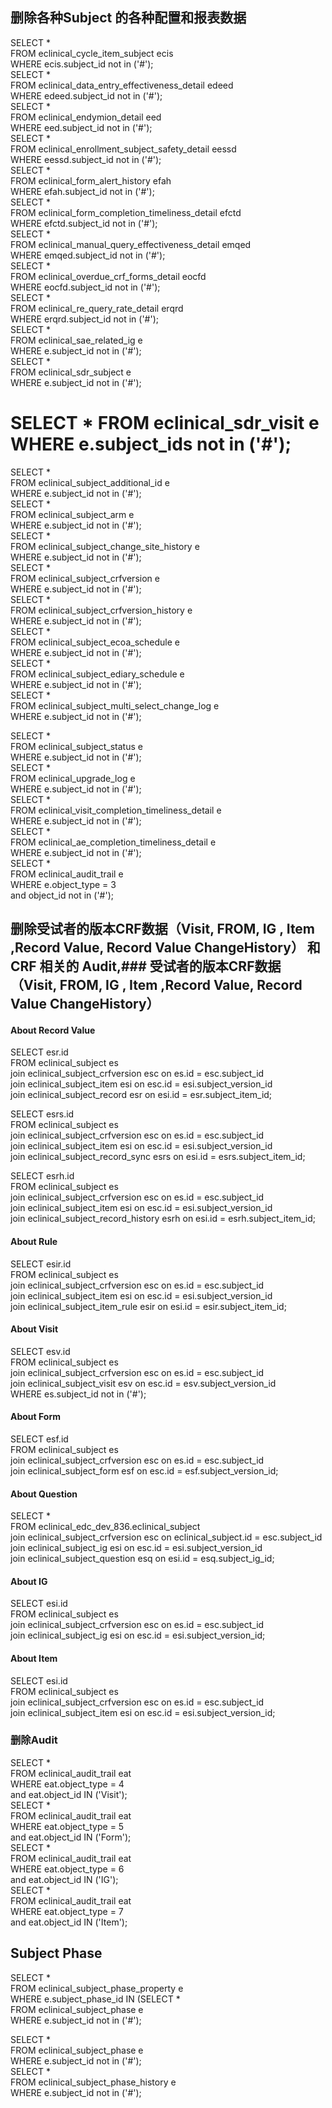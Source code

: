 
## 删除各种Subject 的各种配置和报表数据  
SELECT *  
FROM eclinical_cycle_item_subject ecis  
WHERE ecis.subject_id not in ('#');  
SELECT *  
FROM eclinical_data_entry_effectiveness_detail edeed  
WHERE edeed.subject_id not in ('#');  
SELECT *  
FROM eclinical_endymion_detail eed  
WHERE eed.subject_id not in ('#');  
SELECT *  
FROM eclinical_enrollment_subject_safety_detail eessd  
WHERE eessd.subject_id not in ('#');  
SELECT *  
FROM eclinical_form_alert_history efah  
WHERE efah.subject_id not in ('#');  
SELECT *  
FROM eclinical_form_completion_timeliness_detail efctd  
WHERE efctd.subject_id not in ('#');  
SELECT *  
FROM eclinical_manual_query_effectiveness_detail emqed  
WHERE emqed.subject_id not in ('#');  
SELECT *  
FROM eclinical_overdue_crf_forms_detail eocfd  
WHERE eocfd.subject_id not in ('#');  
SELECT *  
FROM eclinical_re_query_rate_detail erqrd  
WHERE erqrd.subject_id not in ('#');  
SELECT *  
FROM eclinical_sae_related_ig e  
WHERE e.subject_id not in ('#');  
SELECT *  
FROM eclinical_sdr_subject e  
WHERE e.subject_id not in ('#');  
# SELECT * FROM eclinical_sdr_visit e WHERE e.subject_ids not in ('#');  
SELECT *  
FROM eclinical_subject_additional_id e  
WHERE e.subject_id not in ('#');  
SELECT *  
FROM eclinical_subject_arm e  
WHERE e.subject_id not in ('#');  
SELECT *  
FROM eclinical_subject_change_site_history e  
WHERE e.subject_id not in ('#');  
SELECT *  
FROM eclinical_subject_crfversion e  
WHERE e.subject_id not in ('#');  
SELECT *  
FROM eclinical_subject_crfversion_history e  
WHERE e.subject_id not in ('#');  
SELECT *  
FROM eclinical_subject_ecoa_schedule e  
WHERE e.subject_id not in ('#');  
SELECT *  
FROM eclinical_subject_ediary_schedule e  
WHERE e.subject_id not in ('#');  
SELECT *  
FROM eclinical_subject_multi_select_change_log e  
WHERE e.subject_id not in ('#');  
  
SELECT *  
FROM eclinical_subject_status e  
WHERE e.subject_id not in ('#');  
SELECT *  
FROM eclinical_upgrade_log e  
WHERE e.subject_id not in ('#');  
SELECT *  
FROM eclinical_visit_completion_timeliness_detail e  
WHERE e.subject_id not in ('#');  
SELECT *  
FROM eclinical_ae_completion_timeliness_detail e  
WHERE e.subject_id not in ('#');  
SELECT *  
FROM eclinical_audit_trail e  
WHERE e.object_type = 3  
  and object_id not in ('#');  
  
## 删除受试者的版本CRF数据（Visit, FROM, IG , Item ,Record Value, Record Value ChangeHistory） 和 CRF 相关的 Audit,### 受试者的版本CRF数据（Visit, FROM, IG , Item ,Record Value, Record Value ChangeHistory）  
#### About Record Value  
SELECT esr.id  
FROM eclinical_subject es  
         join eclinical_subject_crfversion esc on es.id = esc.subject_id  
         join eclinical_subject_item esi on esc.id = esi.subject_version_id  
         join eclinical_subject_record esr on esi.id = esr.subject_item_id;  
  
SELECT esrs.id  
FROM eclinical_subject es  
         join eclinical_subject_crfversion esc on es.id = esc.subject_id  
         join eclinical_subject_item esi on esc.id = esi.subject_version_id  
         join eclinical_subject_record_sync esrs on esi.id = esrs.subject_item_id;  
  
SELECT esrh.id  
FROM eclinical_subject es  
         join eclinical_subject_crfversion esc on es.id = esc.subject_id  
         join eclinical_subject_item esi on esc.id = esi.subject_version_id  
         join eclinical_subject_record_history esrh on esi.id = esrh.subject_item_id;  
  
#### About Rule  
SELECT esir.id  
FROM eclinical_subject es  
         join eclinical_subject_crfversion esc on es.id = esc.subject_id  
         join eclinical_subject_item esi on esc.id = esi.subject_version_id  
         join eclinical_subject_item_rule esir on esi.id = esir.subject_item_id;  
  
  
#### About Visit  
SELECT esv.id  
FROM eclinical_subject es  
         join eclinical_subject_crfversion esc on es.id = esc.subject_id  
         join eclinical_subject_visit esv on esc.id = esv.subject_version_id  
WHERE es.subject_id not in ('#');  
  
  
#### About Form  
SELECT esf.id  
FROM eclinical_subject es  
         join eclinical_subject_crfversion esc on es.id = esc.subject_id  
         join eclinical_subject_form esf on esc.id = esf.subject_version_id;  
  
#### About Question  
SELECT *  
FROM eclinical_edc_dev_836.eclinical_subject  
         join eclinical_subject_crfversion esc on eclinical_subject.id = esc.subject_id  
         join eclinical_subject_ig esi on esc.id = esi.subject_version_id  
         join eclinical_subject_question esq on esi.id = esq.subject_ig_id;  
  
#### About IG  
SELECT esi.id  
FROM eclinical_subject es  
         join eclinical_subject_crfversion esc on es.id = esc.subject_id  
         join eclinical_subject_ig esi on esc.id = esi.subject_version_id;  
  
  
#### About Item  
SELECT esi.id  
FROM eclinical_subject es  
         join eclinical_subject_crfversion esc on es.id = esc.subject_id  
         join eclinical_subject_item esi on esc.id = esi.subject_version_id;  
  
  
  
  
### 删除Audit  
SELECT *  
FROM eclinical_audit_trail eat  
WHERE eat.object_type = 4  
  and eat.object_id IN ('Visit');  
SELECT *  
FROM eclinical_audit_trail eat  
WHERE eat.object_type = 5  
  and eat.object_id IN ('Form');  
SELECT *  
FROM eclinical_audit_trail eat  
WHERE eat.object_type = 6  
  and eat.object_id IN ('IG');  
SELECT *  
FROM eclinical_audit_trail eat  
WHERE eat.object_type = 7  
  and eat.object_id IN ('Item');  
  
## Subject Phase  
  
SELECT *  
FROM eclinical_subject_phase_property e  
WHERE e.subject_phase_id IN (SELECT *  
                             FROM eclinical_subject_phase e  
                             WHERE e.subject_id not in ('#');  
  
SELECT *  
FROM eclinical_subject_phase e  
WHERE e.subject_id not in ('#');  
SELECT *  
FROM eclinical_subject_phase_history e  
WHERE e.subject_id not in ('#');